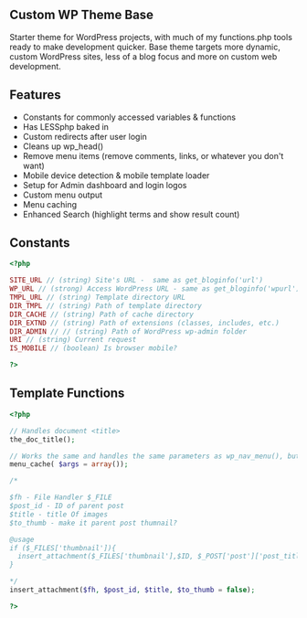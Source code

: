 Custom WP Theme Base
--------------------

Starter theme for WordPress projects, with much of my functions.php tools ready to make development quicker. Base theme targets more dynamic, custom WordPress sites, less of a blog focus and more on custom web development.


Features
--------
- Constants for commonly accessed variables & functions
- Has LESSphp baked in
- Custom redirects after user login
- Cleans up wp_head()
- Remove menu items (remove comments, links, or whatever you don't want)
- Mobile device detection & mobile template loader
- Setup for Admin dashboard and login logos
- Custom menu output
- Menu caching
- Enhanced Search (highlight terms and show result count)


Constants
---------
```php
<?php 

SITE_URL // (string) Site's URL -  same as get_bloginfo('url')
WP_URL // (strong) Access WordPress URL - same as get_bloginfo('wpurl')
TMPL_URL // (string) Template directory URL 
DIR_TMPL // (string) Path of template directory
DIR_CACHE // (string) Path of cache directory
DIR_EXTND // (string) Path of extensions (classes, includes, etc.)
DIR_ADMIN // // (string) Path of WordPress wp-admin folder
URI // (string) Current request
IS_MOBILE // (boolean) Is browser mobile?

?>
```
Template Functions
------------------
```php
<?php 

// Handles document <title>
the_doc_title(); 

// Works the same and handles the same parameters as wp_nav_menu(), but also caches menu
menu_cache( $args = array()); 

/*

$fh - File Handler $_FILE
$post_id - ID of parent post
$title - title Of images
$to_thumb - make it parent post thumnail?

@usage
if ($_FILES['thumbnail']){
  insert_attachment($_FILES['thumbnail'],$ID, $_POST['post']['post_title'], true);
}

*/
insert_attachment($fh, $post_id, $title, $to_thumb = false);

?>
```
